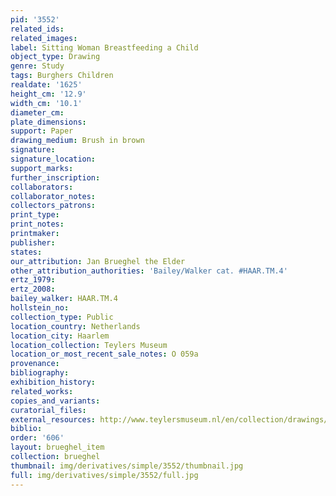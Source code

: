 ```yaml
---
pid: '3552'
related_ids: 
related_images: 
label: Sitting Woman Breastfeeding a Child
object_type: Drawing
genre: Study
tags: Burghers Children
realdate: '1625'
height_cm: '12.9'
width_cm: '10.1'
diameter_cm: 
plate_dimensions: 
support: Paper
drawing_medium: Brush in brown
signature: 
signature_location: 
support_marks: 
further_inscription: 
collaborators: 
collaborator_notes: 
collectors_patrons: 
print_type: 
print_notes: 
printmaker: 
publisher: 
states: 
our_attribution: Jan Brueghel the Elder
other_attribution_authorities: 'Bailey/Walker cat. #HAAR.TM.4'
ertz_1979: 
ertz_2008: 
bailey_walker: HAAR.TM.4
hollstein_no: 
collection_type: Public
location_country: Netherlands
location_city: Haarlem
location_collection: Teylers Museum
location_or_most_recent_sale_notes: O 059a
provenance: 
bibliography: 
exhibition_history: 
related_works: 
copies_and_variants: 
curatorial_files: 
external_resources: http://www.teylersmuseum.nl/en/collection/drawings/o-059a-een-zittende-vrouw-die-een-kind-de-borst-geeft-jan-de-oude-brueghel-1568-1625-tekenaar
biblio: 
order: '606'
layout: brueghel_item
collection: brueghel
thumbnail: img/derivatives/simple/3552/thumbnail.jpg
full: img/derivatives/simple/3552/full.jpg
---
```


